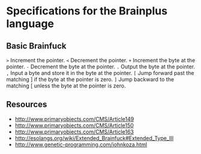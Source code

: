 Specifications for the Brainplus language
=========================================

## Basic Brainfuck

`>`   Increment the pointer.
`<`   Decrement the pointer.
`+`   Increment the byte at the pointer.
`-`   Decrement the byte at the pointer.
`.`   Output the byte at the pointer.
`,`   Input a byte and store it in the byte at the pointer.
`[`   Jump forward past the matching ] if the byte at the pointer is zero.
`]`   Jump backward to the matching [ unless the byte at the pointer is zero.

## Resources
* http://www.primaryobjects.com/CMS/Article149
* http://www.primaryobjects.com/CMS/Article150
* http://www.primaryobjects.com/CMS/Article163
* http://esolangs.org/wiki/Extended_Brainfuck#Extended_Type_III
* http://www.genetic-programming.com/johnkoza.html